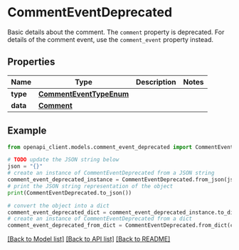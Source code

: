 # CommentEventDeprecated

Basic details about the comment.  The `comment` property is deprecated. For details of the comment event, use the `comment_event` property instead.

## Properties

Name | Type | Description | Notes
------------ | ------------- | ------------- | -------------
**type** | [**CommentEventTypeEnum**](CommentEventTypeEnum.md) |  | 
**data** | [**Comment**](Comment.md) |  | 

## Example

```python
from openapi_client.models.comment_event_deprecated import CommentEventDeprecated

# TODO update the JSON string below
json = "{}"
# create an instance of CommentEventDeprecated from a JSON string
comment_event_deprecated_instance = CommentEventDeprecated.from_json(json)
# print the JSON string representation of the object
print(CommentEventDeprecated.to_json())

# convert the object into a dict
comment_event_deprecated_dict = comment_event_deprecated_instance.to_dict()
# create an instance of CommentEventDeprecated from a dict
comment_event_deprecated_from_dict = CommentEventDeprecated.from_dict(comment_event_deprecated_dict)
```
[[Back to Model list]](../README.md#documentation-for-models) [[Back to API list]](../README.md#documentation-for-api-endpoints) [[Back to README]](../README.md)


